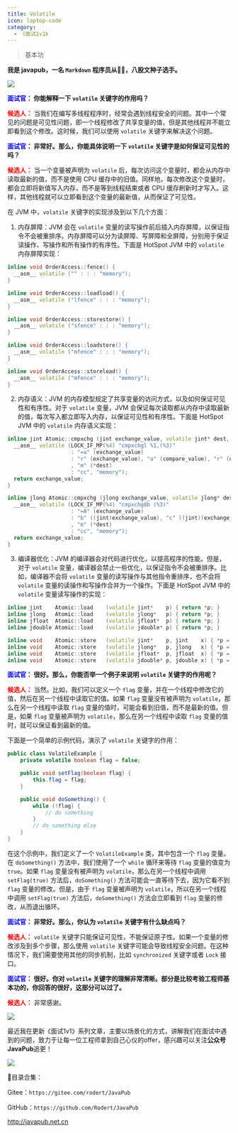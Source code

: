 ```yaml
---
title: Volatile
icon: laptop-code
category:
  - 《面试1v1》
---
```




> 基本功



**我是 javapub，一名 `Markdown` 程序员从👨‍💻，八股文种子选手。**


![](https://ghproxy.com/https://raw.githubusercontent.com/Rodert/javapub_oss/main/other/wechat-volatile.png?raw=true)


**<font color=blue>面试官</font>： 你能解释一下 `volatile` 关键字的作用吗？**

**<font color=red>候选人：</font>** 当我们在编写多线程程序时，经常会遇到线程安全的问题。其中一个常见的问题是可见性问题，即一个线程修改了共享变量的值，但是其他线程并不能立即看到这个修改。这时候，我们可以使用 `volatile` 关键字来解决这个问题。

**<font color=blue>面试官</font>： 非常好。那么，你能具体说明一下 `volatile` 关键字是如何保证可见性的吗？**

**<font color=red>候选人：</font>** 当一个变量被声明为 `volatile` 后，每次访问这个变量时，都会从内存中读取最新的值，而不是使用 CPU 缓存中的旧值。同样地，每次修改这个变量时，都会立即将新值写入内存，而不是等到线程结束或者 CPU 缓存刷新时才写入。这样，其他线程就可以立即看到这个变量的最新值，从而保证了可见性。

在 JVM 中，`volatile` 关键字的实现涉及到以下几个方面：

1. 内存屏障：JVM 会在 `volatile` 变量的读写操作前后插入内存屏障，以保证指令不会被重排序。内存屏障可以分为读屏障、写屏障和全屏障，分别用于保证读操作、写操作和所有操作的有序性。下面是 HotSpot JVM 中的 `volatile` 内存屏障实现：

```c++
inline void OrderAccess::fence() {
  __asm__ volatile ("" : : : "memory");
}

inline void OrderAccess::loadload() {
  __asm__ volatile ("lfence" : : : "memory");
}

inline void OrderAccess::storestore() {
  __asm__ volatile ("sfence" : : : "memory");
}

inline void OrderAccess::loadstore() {
  __asm__ volatile ("mfence" : : : "memory");
}

inline void OrderAccess::storeload() {
  __asm__ volatile ("mfence" : : : "memory");
}
```

2. 内存语义：JVM 的内存模型规定了共享变量的访问方式，以及如何保证可见性和有序性。对于 `volatile` 变量，JVM 会保证每次读取都从内存中读取最新的值，每次写入都立即写入内存，以保证可见性和有序性。下面是 HotSpot JVM 中的 `volatile` 内存语义实现：

```c++
inline jint Atomic::cmpxchg (jint exchange_value, volatile jint* dest, jint compare_value) {
  __asm__ volatile (LOCK_IF_MP(%4) "cmpxchgl %1,(%3)"
                    : "=a" (exchange_value)
                    : "r" (exchange_value), "a" (compare_value), "r" (dest)
                    , "m" (*dest)
                    : "cc", "memory");
  return exchange_value;
}

inline jlong Atomic::cmpxchg (jlong exchange_value, volatile jlong* dest, jlong compare_value) {
  __asm__ volatile (LOCK_IF_MP(%4) "cmpxchg8b (%3)"
                    : "=A" (exchange_value)
                    : "b" ((jint)exchange_value), "c" ((jint)(exchange_value >> 32)), "r" (dest)
                    , "m" (*dest)
                    : "cc", "memory");
  return exchange_value;
}
```

3. 编译器优化：JVM 的编译器会对代码进行优化，以提高程序的性能。但是，对于 `volatile` 变量，编译器会禁止一些优化，以保证指令不会被重排序。比如，编译器不会将 `volatile` 变量的读写操作与其他指令重排序，也不会将 `volatile` 变量的读操作和写操作合并为一个操作。下面是 HotSpot JVM 中的 `volatile` 变量读写操作的实现：

```c++
inline jint    Atomic::load    (volatile jint*    p) { return *p; }
inline jlong   Atomic::load    (volatile jlong*   p) { return *p; }
inline jfloat  Atomic::load    (volatile jfloat*  p) { return *p; }
inline jdouble Atomic::load    (volatile jdouble* p) { return *p; }

inline void    Atomic::store   (volatile jint*    p, jint    x) { *p = x; }
inline void    Atomic::store   (volatile jlong*   p, jlong   x) { *p = x; }
inline void    Atomic::store   (volatile jfloat*  p, jfloat  x) { *p = x; }
inline void    Atomic::store   (volatile jdouble* p, jdouble x) { *p = x; }
```

**<font color=blue>面试官</font>： 很好。那么，你能否举一个例子来说明 `volatile` 关键字的作用呢？**

**<font color=red>候选人：</font>** 当然。比如，我们可以定义一个 `flag` 变量，并在一个线程中修改它的值，然后在另一个线程中读取它的值。如果 `flag` 变量没有被声明为 `volatile`，那么在另一个线程中读取 `flag` 变量的值时，可能会看到旧值，而不是最新的值。但是，如果 `flag` 变量被声明为 `volatile`，那么在另一个线程中读取 `flag` 变量的值时，就可以保证看到最新的值。

下面是一个简单的示例代码，演示了 `volatile` 关键字的作用：

```java
public class VolatileExample {
    private volatile boolean flag = false;

    public void setFlag(boolean flag) {
        this.flag = flag;
    }

    public void doSomething() {
        while (!flag) {
            // do something
        }
        // do something else
    }
}
```

在这个示例中，我们定义了一个 `VolatileExample` 类，其中包含一个 `flag` 变量。在 `doSomething()` 方法中，我们使用了一个 `while` 循环来等待 `flag` 变量的值变为 `true`。如果 `flag` 变量没有被声明为 `volatile`，那么在另一个线程中调用 `setFlag(true)` 方法后，`doSomething()` 方法可能会一直等待下去，因为它看不到 `flag` 变量的修改。但是，由于 `flag` 变量被声明为 `volatile`，所以在另一个线程中调用 `setFlag(true)` 方法后，`doSomething()` 方法会立即看到 `flag` 变量的修改，从而退出循环。

**<font color=blue>面试官</font>： 非常好。那么，你认为 `volatile` 关键字有什么缺点吗？**

**<font color=red>候选人：</font>** `volatile` 关键字只能保证可见性，不能保证原子性。如果一个变量的修改涉及到多个步骤，那么使用 `volatile` 关键字可能会导致线程安全问题。在这种情况下，我们需要使用其他的同步机制，比如 `synchronized` 关键字或者 `Lock` 接口。

**<font color=blue>面试官</font>： 很好。你对 `volatile` 关键字的理解非常清晰。部分是比较考验工程师基本功的，你回答的很好，这部分可以过了。**

**<font color=red>候选人：</font>** 非常感谢。









![](https://ghproxy.com/https://raw.githubusercontent.com/Rodert/javapub_oss/main/other/10.jpg?raw=true)


最近我在更新《面试1v1》系列文章，主要以场景化的方式，讲解我们在面试中遇到的问题，致力于让每一位工程师拿到自己心仪的offer，感兴趣可以关注**公众号JavaPub**追更！


![](https://ghproxy.com/https://raw.githubusercontent.com/Rodert/javapub_oss/main/common/javapub-qr-code.png?raw=true)


🎁目录合集：

Gitee：`https://gitee.com/rodert/JavaPub`

GitHub：`https://github.com/Rodert/JavaPub`


<http://javapub.net.cn>


